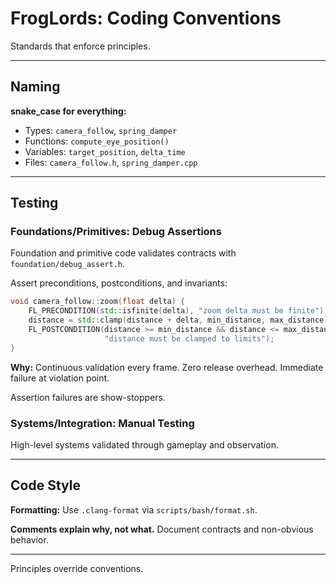 # FrogLords: Coding Conventions

Standards that enforce principles.

---

## Naming

**snake_case for everything:**
- Types: `camera_follow`, `spring_damper`
- Functions: `compute_eye_position()`
- Variables: `target_position`, `delta_time`
- Files: `camera_follow.h`, `spring_damper.cpp`

---

## Testing

### Foundations/Primitives: Debug Assertions

Foundation and primitive code validates contracts with `foundation/debug_assert.h`.

Assert preconditions, postconditions, and invariants:

```cpp
void camera_follow::zoom(float delta) {
    FL_PRECONDITION(std::isfinite(delta), "zoom delta must be finite");
    distance = std::clamp(distance + delta, min_distance, max_distance);
    FL_POSTCONDITION(distance >= min_distance && distance <= max_distance,
                     "distance must be clamped to limits");
}
```

**Why:** Continuous validation every frame. Zero release overhead. Immediate failure at violation point.

Assertion failures are show-stoppers.

### Systems/Integration: Manual Testing

High-level systems validated through gameplay and observation.

---

## Code Style

**Formatting:** Use `.clang-format` via `scripts/bash/format.sh`.

**Comments explain why, not what.** Document contracts and non-obvious behavior.

---

Principles override conventions.
